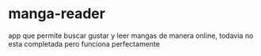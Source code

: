 # manga-reader
app que permite buscar gustar y leer mangas de manera online, todavia no esta completada pero funciona perfectamente
